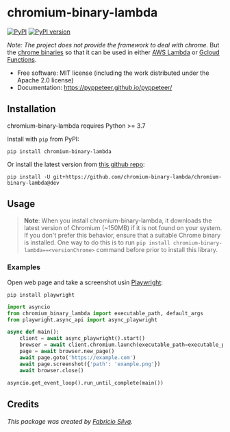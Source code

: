  chromium-binary-lambda
==========

[![PyPI](https://img.shields.io/pypi/v/chromium-binary-lambda.svg)](https://pypi.python.org/pypi/chromium-binary-lambda)
[![PyPI version](https://img.shields.io/pypi/pyversions/chromium-binary-lambda.svg)](https://pypi.python.org/pypi/chromium-binary-lambda)

_Note: The project does not provide the framework to deal with chrome._ But the [chrome binaries](https://commondatastorage.googleapis.com/chromium-browser-snapshots/index.html) so that it can be used in either [AWS Lambda](https://aws.amazon.com/pt/lambda/) or [Gcloud Functions](https://cloud.google.com/compute?utm_source=google&utm_medium=cpc&utm_campaign=latam-BR-all-pt-dr-BKWS-all-all-trial-p-dr-1009897-LUAC0016211&utm_content=text-ad-none-any-DEV_c-CRE_545609612394-ADGP_Hybrid%20%7C%20BKWS%20-%20PHR%20%7C%20Txt%20~%20Compute_General-KWID_43700066431125414-kwd-1418125563969&utm_term=KW_gcp%20functions-ST_GCP%20Functions&gclid=CjwKCAjwvsqZBhAlEiwAqAHElXXfU0d--5TvFjGvliz3AamUJY8U_3nI_C45-rcnpiqe80ph3jEqaRoC_fEQAvD_BwE&gclsrc=aw.ds).

* Free software: MIT license (including the work distributed under the Apache 2.0 license)
* Documentation: https://pyppeteer.github.io/pyppeteer/


## Installation

chromium-binary-lambda requires Python >= 3.7

Install with `pip` from PyPI:

```
pip install chromium-binary-lambda
```

Or install the latest version from [this github repo](https://github.com/pyppeteer/pyppeteer/):

```
pip install -U git+https://github.com/chromium-binary-lambda/chromium-binary-lambda@dev
```

## Usage

> **Note**: When you install chromium-binary-lambda, it downloads the latest version of Chromium (~150MB) if it is not found on your system. If you don't prefer this behavior, ensure that a suitable Chrome binary is installed. One way to do this is to run `pip install chromium-binary-lambda==<versionChrome>` command before prior to install this library.

### Examples

Open web page and take a screenshot usin [Playwright](https://playwright.dev/python/):
```
pip install playwright
```
```py
import asyncio
from chromium_binary_lambda import executable_path, default_args
from playwright.async_api import async_playwright

async def main():
    client = await async_playwright().start()
    browser = await client.chromium.launch(executable_path=executable_path, args=default_args)
    page = await browser.new_page()
    await page.goto('https://example.com')
    await page.screenshot({'path': 'example.png'})
    await browser.close()

asyncio.get_event_loop().run_until_complete(main())
```

## Credits

###### This package was created by [Fabricio Silva](https://github.com/fabricioadenir).
